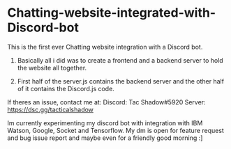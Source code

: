 # Chatting-website-integrated-with-Discord-bot
 This is the first ever Chatting website integration with a Discord bot.

1. Basically all i did was to create a frontend and a backend server to hold the website all together.

2. First half of the server.js contains the backend server and the other half of it contains the Discord.js code.

If theres an issue, contact me at:
Discord: Tac Shadow#5920
Server: https://dsc.gg/tacticalshadow

Im currently experimenting my discord bot with integration with IBM Watson, Google, Socket and Tensorflow.
My dm is open for feature request and bug issue report and maybe even for a friendly good morning :]

